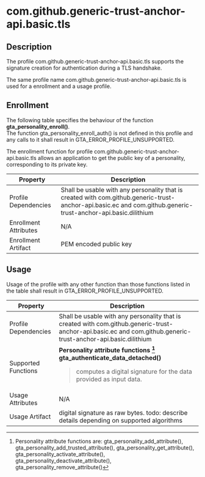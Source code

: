 # com.github.generic-trust-anchor-api.basic.tls

## Description
The profile com.github.generic-trust-anchor-api.basic.tls supports the signature creation for authentication during a TLS handshake.

The same profile name com.github.generic-trust-anchor-api.basic.tls is used for a enrollment and a usage profile.

## Enrollment
The following table specifies the behaviour of the function **gta_personality_enroll()**. <br>The function gta_personality_enroll_auth() is not defined in this profile and any calls to it shall result in GTA_ERROR_PROFILE_UNSUPPORTED.

The enrollment function for profile com.github.generic-trust-anchor-api.basic.tls allows an application to get the public key of a personality, corresponding to its private key.

| **Property** | **Description** |
| ------------ | ----------------|
| Profile Dependencies | Shall be usable with any personality that is created with com.github.generic-trust-anchor-api.basic.ec and com.github.generic-trust-anchor-api.basic.dilithium |
| Enrollment Attributes | N/A |
| Enrollment Artifact | PEM encoded public key |

## Usage
Usage of the profile with any other function than those functions listed in the table shall result in GTA_ERROR_PROFILE_UNSUPPORTED.

| **Property** | **Description** |
| ------------ | ----------------|
| Profile Dependencies | Shall be usable with any personality that is created with com.github.generic-trust-anchor-api.basic.ec and com.github.generic-trust-anchor-api.basic.dilithium |
| Supported Functions | **Personality attribute functions [^1]**<br>**gta_authenticate_data_detached()**<br><blockquote>computes a digital signature for the data provided as input data.</blockquote> |
| Usage Attributes | N/A |
| Usage Artifact | digital signature as raw bytes. todo: describe details depending on supported algorithms |

[^1]: Personality attribute functions are: gta_personality_add_attribute(), gta_personality_add_trusted_attribute(), gta_personality_get_attribute(), gta_personality_activate_attribute(), gta_personality_deactivate_attribute(), gta_personality_remove_attribute()
